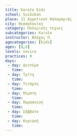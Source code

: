 ```yaml
---
title: Karate Kids
school: Suibukan
place: 11 Δημοτικού Καλαμαριάς
city: Θεσσαλονίκη
category: Πολεμικές τέχνες
subcategories: Karate
instructor: Βλάχος Π.
agecategories: [kids]
ages: [8,9]
levels: novice
practices: 0
days:
 - day: Δευτέρα
   time: 
 - day: Τρίτη
   time: 
 - day: Τετάρτη
   time: 
 - day: Πέμπτη
   time: 
 - day: Παρασκευή
   time: 
 - day: Σάββατο
   time: 
 - day: Κυριακή
   time: 
---
```




